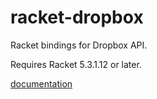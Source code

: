 racket-dropbox
==============

Racket bindings for Dropbox API.

Requires Racket 5.3.1.12 or later.

[documentation](http://htmlpreview.github.com/?https://github.com/stchang/dropbox/blob/master/scribblings/dropbox.html)